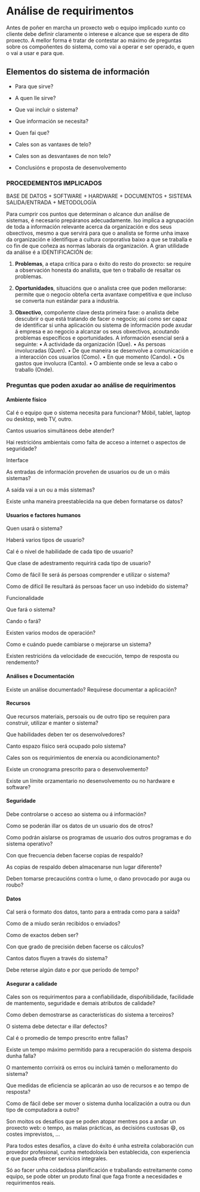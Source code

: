 # Análise de requirimentos

Antes de poñer en marcha un proxecto web o equipo implicado xunto co cliente debe definir claramente o interese e alcance que se espera de dito proxecto. A mellor forma é tratar de contestar ao máximo de preguntas sobre os compoñentes do sistema, como vai a operar e ser operado, e quen o vai a usar e para que.

## Elementos do sistema de información

- Para que sirve?

- A quen lle sirve?

- Que vai incluír o sistema?

- Que información se necesita?

- Quen fai que?

- Cales son as vantaxes de telo?

- Cales son as desvantaxes de non telo?

- Conclusións e proposta de desenvolvemento

### PROCEDEMENTOS IMPLICADOS

  BASE DE DATOS + SOFTWARE + HARDWARE + DOCUMENTOS + SISTEMA SALIDA/ENTRADA + METODOLOGÍA

Para cumprir cos puntos que determinan o alcance dun análise de sistemas, é necesario
prepáranos adecuadamente.
Iso implica a agrupación de toda a información relevante acerca da organización e dos
seus obxectivos, mesmo a que servirá para que o analista se forme unha imaxe da organización e identifique a cultura corporativa baixo a que se traballa e co fin de que coñeza as normas laborais da organización.
A gran utilidade da análise é a IDENTIFICACIÓN de:

1. **Problemas**, a etapa crítica para o éxito do resto do proxecto: se require a observación honesta do analista, que ten o traballo de resaltar os problemas.

2. **Oportunidades**, situacións que o analista cree que poden mellorarse: permite que o negocio obteña certa avantaxe competitiva e que incluso se converta nun estándar para a industria.

3. **Obxectivo**, compoñente clave desta primeira fase: o analista debe descubrir o que está tratando de facer o negocio; así como ser capaz de identificar si unha aplicación ou sistema de información pode axudar á empresa e ao negocio a alcanzar os seus obxectivos, acoutando problemas específicos e oportunidades.
A información esencial será a seguinte:
• A actividade da organización (Que).
• As persoas involucradas (Quen).
• De que maneira se desenvolve a comunicación e a interacción cos usuarios (Como).
• En que momento (Cando).
• Os gastos que involucra (Canto).
• O ambiente onde se leva a cabo o traballo (Onde).

### Preguntas que poden axudar ao análise de requirimentos

#### Ambiente físico

Cal é o equipo que o sistema necesita para funcionar? Móbil, tablet, laptop ou desktop, web TV, outro.

Cantos usuarios simultáneos debe atender?

Hai restricións ambientais como falta de acceso a internet o aspectos de seguridade?

Interface

As entradas de información proveñen de usuarios ou de un o máis sistemas?

A saída vai a un ou a más sistemas?

Existe unha maneira preestablecida na que deben formatarse os datos?

#### Usuarios e factores humanos

Quen usará o sistema?

Haberá varios tipos de usuario?

Cal é o nivel de habilidade de cada tipo de usuario?

Que clase de adestramento requirirá cada tipo de usuario?

Como de fácil lle será ás persoas comprender e utilizar o sistema?

Como de difícil lle resultará ás persoas facer un uso indebido do sistema?

Funcionalidade

Que fará o sistema?

Cando o fará?

Existen varios modos de operación?

Como e cuándo puede cambiarse o mejorarse un sistema?

Existen restricións da velocidade de execución, tempo de resposta ou rendemento?

#### Análises e Documentación

Existe un análise documentado?
Requírese documentar a aplicación?

#### Recursos

Que recursos materiais, persoais ou de outro tipo se requiren para construír, utilizar e manter o sistema?

Que habilidades deben ter os desenvolvedores?

Canto espazo físico será ocupado polo sistema?

Cales son os requirimientos de enerxía ou acondicionamento?

Existe un cronograma prescrito para o desenvolvemento?

Existe un límite orzamentario no desenvolvemento ou no hardware e software?

#### Seguridade

Debe controlarse o acceso ao sistema ou á información?

Como se poderán illar os datos de un usuario dos de otros?

Como podrán aislarse os programas de usuario dos outros programas e do
sistema operativo?

Con que frecuencia deben facerse copias de respaldo?

As copias de respaldo deben almacenarse nun lugar diferente?

Deben tomarse precaucións contra o lume, o dano provocado por auga ou roubo?

#### Datos

Cal será o formato dos datos, tanto para a entrada como para a saída?

Como de a miudo serán recibidos o enviados?

Como de exactos deben ser?

Con que grado de precisión deben facerse os cálculos?

Cantos datos fluyen a través do sistema?

Debe reterse algún dato e por que período de tempo?

#### Asegurar a calidade

Cales son os requirimentos para a confiabilidade, dispoñibilidade, facilidade de mantemento, seguridade e demais atributos de calidade?

Como deben demostrarse as características do sistema a terceiros?

O sistema debe detectar e illar defectos?

Cal é o promedio de tempo prescrito entre fallas?

Existe un tempo máximo permitido para a recuperación do sistema despois dunha falla?

O mantemento corrixirá os erros ou incluirá tamén o melloramento do sistema?

Que medidas de eficiencia se aplicarán ao uso de recursos e ao tempo de resposta?

Como de fácil debe ser mover o sistema dunha localización a outra ou dun tipo de computadora a outro?

Son moitos os desafíos que se poden atopar mentres pos a andar un proxecto web: o tempo, as malas prácticas, as decisións custosas :smile:, os costes imprevistos, ...

Para todos estes desafíos, a clave do éxito é unha estreita colaboración cun provedor profesional, cunha metodoloxía ben establecida, con experiencia e que pueda ofrecer servicios
integrales.

Só ao facer unha coidadosa planificación e traballando estreitamente como equipo, se pode obter un produto final que faga fronte a necesidades e requirimentos reais.
